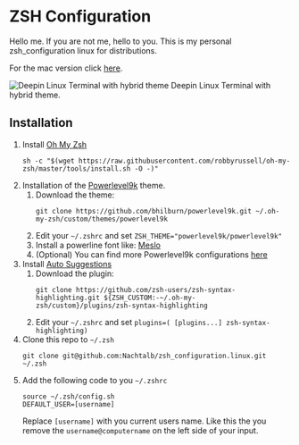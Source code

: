 # ZSH Configuration
Hello me. If you are not me, hello to you. This is my personal
zsh_configuration linux for distributions.

For the mac version click [here](https://github.com/Nachtalb/zsh_configuration.mac).

![Deepin Linux Terminal with hybrid theme](http://i.imgur.com/btuHOKn.png)
Deepin Linux Terminal with hybrid theme.
## Installation

1. Install [Oh My Zsh](https://github.com/robbyrussell/oh-my-zsh)
    ```
    sh -c "$(wget https://raw.githubusercontent.com/robbyrussell/oh-my-zsh/master/tools/install.sh -O -)"
    ```
2. Installation of the [Powerlevel9k](https://github.com/bhilburn/powerlevel9k) theme.
    1. Download the theme:
        ```
        git clone https://github.com/bhilburn/powerlevel9k.git ~/.oh-my-zsh/custom/themes/powerlevel9k
        ```
    2. Edit your `~/.zshrc` and set `ZSH_THEME="powerlevel9k/powerlevel9k"`
    3. Install a powerline font like: [Meslo](https://github.com/powerline/fonts/blob/master/Meslo%20Slashed/Meslo%20LG%20M%20Regular%20for%20Powerline.ttf)
    4. (Optional) You can find more Powerlevel9k configurations [here](https://github.com/bhilburn/powerlevel9k/wiki/Show-Off-Your-Config)
2. Install [Auto Suggestions](https://github.com/zsh-users/zsh-syntax-highlighting)
    1. Download the plugin:
        ```
        git clone https://github.com/zsh-users/zsh-syntax-highlighting.git ${ZSH_CUSTOM:-~/.oh-my-zsh/custom}/plugins/zsh-syntax-highlighting
        ```
    2. Edit your `~/.zshrc` and set `plugins=( [plugins...] zsh-syntax-highlighting)`
2. Clone this repo to `~/.zsh`
    ```
    git clone git@github.com:Nachtalb/zsh_configuration.linux.git ~/.zsh
    ```
3. Add the following code to you `~/.zshrc`
    ```
    source ~/.zsh/config.sh
    DEFAULT_USER=[username]
    ```
    Replace `[username]` with you current users name. Like this the you
    remove the `username@computername` on the left side of your input.
